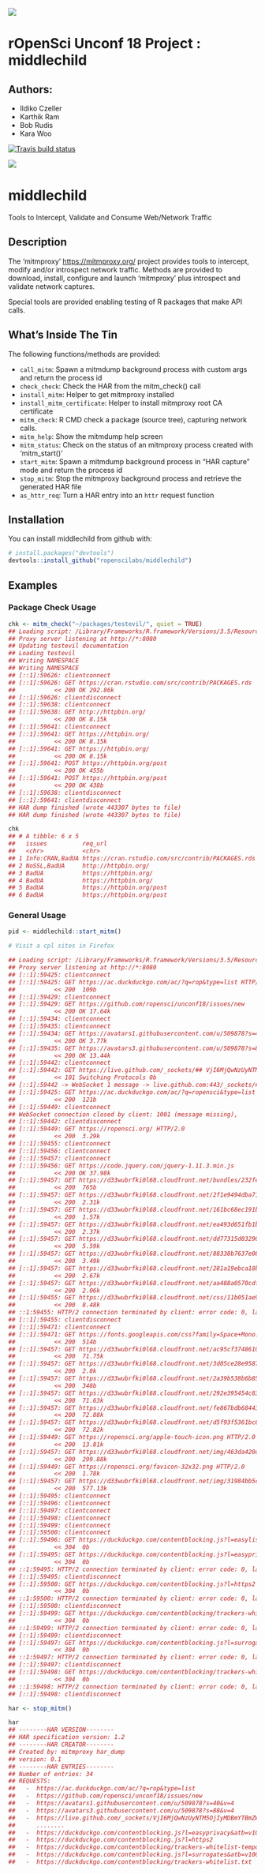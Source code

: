 
![](./man/figures/mitm.png)

# rOpenSci Unconf 18 Project : middlechild

## Authors:

  - Ildiko Czeller
  - Karthik Ram
  - Bob Rudis
  - Kara Woo

<!-- README.md is generated from README.Rmd. Please edit that file -->

[![Travis build
status](https://travis-ci.org/ropenscilabs/middlechild.svg?branch=master)](https://travis-ci.org/ropenscilabs/middlechild)

![](middle_child_hex.png)

# middlechild

Tools to Intercept, Validate and Consume Web/Network Traffic

## Description

The ‘mitmproxy’ <https://mitmproxy.org/> project provides tools to
intercept, modify and/or introspect network traffic. Methods are
provided to download, install, configure and launch ‘mitmproxy’ plus
introspect and validate network captures.

Special tools are provided enabling testing of R packages that make API
calls.

## What’s Inside The Tin

The following functions/methods are provided:

  - `call_mitm`: Spawn a mitmdump background process with custom args
    and return the process id
  - `check_check`: Check the HAR from the mitm\_check() call
  - `install_mitm`: Helper to get mitmproxy installed
  - `install_mitm_certificate`: Helper to install mitmproxy root CA
    certificate
  - `mitm_check`: R CMD check a package (source tree), capturing network
    calls.
  - `mitm_help`: Show the mitmdump help screen
  - `mitm_status`: Check on the status of an mitmproxy process created
    with ‘mitm\_start()’
  - `start_mitm`: Spawn a mitmdump background process in “HAR capture”
    mode and return the process id
  - `stop_mitm`: Stop the mitmproxy background process and retrieve the
    generated HAR file
  - `as_httr_req`:  Turn a HAR entry into an `httr` request function

## Installation

You can install middlechild from github with:

``` r
# install.packages("devtools")
devtools::install_github("ropenscilabs/middlechild")
```

## Examples

### Package Check Usage

``` r
chk <- mitm_check("~/packages/testevil/", quiet = TRUE)
## Loading script: /Library/Frameworks/R.framework/Versions/3.5/Resources/library/middlechild/mitm/har_dump.py
## Proxy server listening at http://*:8080
## Updating testevil documentation
## Loading testevil
## Writing NAMESPACE
## Writing NAMESPACE
## [::1]:59626: clientconnect
## [::1]:59626: GET https://cran.rstudio.com/src/contrib/PACKAGES.rds
##           << 200 OK 292.86k
## [::1]:59626: clientdisconnect
## [::1]:59638: clientconnect
## [::1]:59638: GET http://httpbin.org/
##           << 200 OK 8.15k
## [::1]:59641: clientconnect
## [::1]:59641: GET https://httpbin.org/
##           << 200 OK 8.15k
## [::1]:59641: GET https://httpbin.org/
##           << 200 OK 8.15k
## [::1]:59641: POST https://httpbin.org/post
##           << 200 OK 455b
## [::1]:59641: POST https://httpbin.org/post
##           << 200 OK 438b
## [::1]:59638: clientdisconnect
## [::1]:59641: clientdisconnect
## HAR dump finished (wrote 443307 bytes to file)
## HAR dump finished (wrote 443307 bytes to file)

chk
## # A tibble: 6 x 5
##   issues          req_url                                           method status_code user_agent     
##   <chr>           <chr>                                             <chr>        <int> <chr>          
## 1 Info:CRAN,BadUA https://cran.rstudio.com/src/contrib/PACKAGES.rds GET            200 R (3.5.0 x86_6…
## 2 NoSSL,BadUA     http://httpbin.org/                               GET            200 libcurl/7.54.0…
## 3 BadUA           https://httpbin.org/                              GET            200 libcurl/7.54.0…
## 4 BadUA           https://httpbin.org/                              GET            200 #rstats testev…
## 5 BadUA           https://httpbin.org/post                          POST           200 #rstats testev…
## 6 BadUA           https://httpbin.org/post                          POST           200 libcurl/7.54.0…
```

### General Usage

``` r
pid <- middlechild::start_mitm()

# Visit a cpl sites in Firefox

## Loading script: /Library/Frameworks/R.framework/Versions/3.5/Resources/library/middlechild/mitm/har_dump.py
## Proxy server listening at http://*:8080
## [::1]:59425: clientconnect
## [::1]:59425: GET https://ac.duckduckgo.com/ac/?q=rop&type=list HTTP/2.0
##           << 200  109b
## [::1]:59429: clientconnect
## [::1]:59429: GET https://github.com/ropensci/unconf18/issues/new
##           << 200 OK 17.64k
## [::1]:59434: clientconnect
## [::1]:59435: clientconnect
## [::1]:59434: GET https://avatars1.githubusercontent.com/u/509878?s=40&v=4
##           << 200 OK 3.77k
## [::1]:59435: GET https://avatars3.githubusercontent.com/u/509878?s=88&v=4
##           << 200 OK 13.44k
## [::1]:59442: clientconnect
## [::1]:59442: GET https://live.github.com/_sockets/## VjI6MjQwNzUyNTM5OjIyMDBmYTBmZWE4N2IzOTUyNWVhMTIyMDI5MjY3YTUxMmQ0MWJlYWU1MmE3ZDVhN2ZkYjRhN2U1ZmRlNjAzNDQ=--63b12616e16d863f969a0a969d7407cb70274c66
##           << 101 Switching Protocols 0b
## [::1]:59442 -> WebSocket 1 message -> live.github.com:443/_sockets/## VjI6MjQwNzUyNTM5OjIyMDBmYTBmZWE4N2IzOTUyNWVhMTIyMDI5MjY3YTUxMmQ0MWJlYWU1MmE3ZDVhN2ZkYjRhN2U1ZmRlNjAzNDQ=--63b12616e16d863f969a0a969d7407cb70274c66
## [::1]:59425: GET https://ac.duckduckgo.com/ac/?q=ropensci&type=list HTTP/2.0
##           << 200  121b
## [::1]:59449: clientconnect
## WebSocket connection closed by client: 1001 (message missing), 
## [::1]:59442: clientdisconnect
## [::1]:59449: GET https://ropensci.org/ HTTP/2.0
##           << 200  3.29k
## [::1]:59455: clientconnect
## [::1]:59456: clientconnect
## [::1]:59457: clientconnect
## [::1]:59456: GET https://code.jquery.com/jquery-1.11.3.min.js
##           << 200 OK 37.98k
## [::1]:59457: GET https://d33wubrfki0l68.cloudfront.net/bundles/232fec499deadbe0eed98f0aab215c247b6e01e4.js HTTP/2.0
##           << 200  765b
## [::1]:59457: GET https://d33wubrfki0l68.cloudfront.net/2f1e9494dba713366f999f9e65edc19d917afb18/35faf/img/access.svg HTTP/2.0
##           << 200  2.31k
## [::1]:59457: GET https://d33wubrfki0l68.cloudfront.net/161bc68ec191b312a366ac13b370622bdebf82ce/f833f/img/dataviz.svg HTTP/2.0
##           << 200  1.57k
## [::1]:59457: GET https://d33wubrfki0l68.cloudfront.net/ea493d651fb1be3bc035e94bb1db9f1e2cdb6142/666a2/img/community.svg HTTP/2.0
##           << 200  2.37k
## [::1]:59457: GET https://d33wubrfki0l68.cloudfront.net/dd77315d03290f3570cc09a3b68ea83c09192e72/286f1/img/numfocus.png HTTP/2.0
##           << 200  5.59k
## [::1]:59457: GET https://d33wubrfki0l68.cloudfront.net/88338b7637e084df5c43e7a9e6293719dbaf10e2/30903/img/icon_lettering_white.svg HTTP/2.0
##           << 200  3.49k
## [::1]:59457: GET https://d33wubrfki0l68.cloudfront.net/281a19ebca18b88e8f5666209d827a184aa4e2c1/7c1d4/img/share.svg HTTP/2.0
##           << 200  2.67k
## [::1]:59457: GET https://d33wubrfki0l68.cloudfront.net/aa488a0570cdf44d956942df324bb26cba77c4a2/3919e/img/icon_short_white.svg HTTP/2.0
##           << 200  2.06k
## [::1]:59455: GET https://d33wubrfki0l68.cloudfront.net/css/11b051ae9bd7260e76a56da174785de70763d2e7/css/style-new.css HTTP/2.0
##           << 200  8.48k
## ::1:59455: HTTP/2 connection terminated by client: error code: 0, last stream id: 0, additional data: None
## [::1]:59455: clientdisconnect
## [::1]:59471: clientconnect
## [::1]:59471: GET https://fonts.googleapis.com/css?family=Space+Mono:400,400i,700,700i HTTP/2.0
##           << 200  514b
## [::1]:59457: GET https://d33wubrfki0l68.cloudfront.net/ac95cf374861022e59fd7415650c8a57dda2590d/95d8a/css/fonts/proxima-nova-semibold.woff2 ## HTTP/2.0
##           << 200  71.75k
## [::1]:59457: GET https://d33wubrfki0l68.cloudfront.net/3d05ce28e95874ec7ea1a8be5be16af41d45725b/72414/css/fonts/ropensci.woff HTTP/2.0
##           << 200  2.8k
## [::1]:59457: GET https://d33wubrfki0l68.cloudfront.net/2a39b538b6b85e6e5627049fbb01a5a93cace89d/86a25/img/email.svg HTTP/2.0
##           << 200  348b
## [::1]:59457: GET https://d33wubrfki0l68.cloudfront.net/292e395454c838de5753afe96773358777a6794f/eb013/css/fonts/proxima-nova-regular.woff2 ## HTTP/2.0
##           << 200  71.63k
## [::1]:59457: GET https://d33wubrfki0l68.cloudfront.net/fe867bdb6844368b81ad5d141b0653995128ee86/54fc5/css/fonts/proxima-nova-bold.woff2 HTTP/2.0
##           << 200  72.88k
## [::1]:59457: GET https://d33wubrfki0l68.cloudfront.net/d5f93f5361bc6162c17c43214bfe408a3c0fbc8d/4e296/css/fonts/proxima-nova-regular-italic.woff2 ## HTTP/2.0
##           << 200  72.82k
## [::1]:59449: GET https://ropensci.org/apple-touch-icon.png HTTP/2.0
##           << 200  13.81k
## [::1]:59457: GET https://d33wubrfki0l68.cloudfront.net/img/463da420d885e0fc6a041fd9d3ec0ca90f5da22e/bg_community.png HTTP/2.0
##           << 200  299.88k
## [::1]:59449: GET https://ropensci.org/favicon-32x32.png HTTP/2.0
##           << 200  1.78k
## [::1]:59457: GET https://d33wubrfki0l68.cloudfront.net/img/31984bb5c28e7a3fbc0500242b8cd59bb2e800d6/hero_bg.jpg HTTP/2.0
##           << 200  577.13k
## [::1]:59495: clientconnect
## [::1]:59496: clientconnect
## [::1]:59497: clientconnect
## [::1]:59498: clientconnect
## [::1]:59499: clientconnect
## [::1]:59500: clientconnect
## [::1]:59496: GET https://duckduckgo.com/contentblocking.js?l=easylist&atb=v100-7__&set_atb=v117-7 HTTP/2.0
##           << 304  0b
## [::1]:59495: GET https://duckduckgo.com/contentblocking.js?l=easyprivacy&atb=v100-7__&set_atb=v117-7 HTTP/2.0
##           << 304  0b
## ::1:59495: HTTP/2 connection terminated by client: error code: 0, last stream id: 0, additional data: None
## [::1]:59495: clientdisconnect
## [::1]:59500: GET https://duckduckgo.com/contentblocking.js?l=https2 HTTP/2.0
##           << 304  0b
## ::1:59500: HTTP/2 connection terminated by client: error code: 0, last stream id: 0, additional data: None
## [::1]:59500: clientdisconnect
## [::1]:59499: GET https://duckduckgo.com/contentblocking/trackers-whitelist-temporary.txt HTTP/2.0
##           << 304  0b
## ::1:59499: HTTP/2 connection terminated by client: error code: 0, last stream id: 0, additional data: None
## [::1]:59499: clientdisconnect
## [::1]:59497: GET https://duckduckgo.com/contentblocking.js?l=surrogates&atb=v100-7__&set_atb=v117-7 HTTP/2.0
##           << 304  0b
## ::1:59497: HTTP/2 connection terminated by client: error code: 0, last stream id: 0, additional data: None
## [::1]:59497: clientdisconnect
## [::1]:59498: GET https://duckduckgo.com/contentblocking/trackers-whitelist.txt HTTP/2.0
##           << 304  0b
## ::1:59498: HTTP/2 connection terminated by client: error code: 0, last stream id: 0, additional data: None
## [::1]:59498: clientdisconnect

har <- stop_mitm()

har
## --------HAR VERSION-------- 
## HAR specification version: 1.2 
## --------HAR CREATOR-------- 
## Created by: mitmproxy har_dump 
## version: 0.1 
## --------HAR ENTRIES-------- 
## Number of entries: 34 
## REQUESTS: 
##   -  https://ac.duckduckgo.com/ac/?q=rop&type=list 
##   -  https://github.com/ropensci/unconf18/issues/new 
##   -  https://avatars1.githubusercontent.com/u/509878?s=40&v=4 
##   -  https://avatars3.githubusercontent.com/u/509878?s=88&v=4 
##   -  https://live.github.com/_sockets/VjI6MjQwNzUyNTM5OjIyMDBmYTBmZW... 
##      ........ 
##   -  https://duckduckgo.com/contentblocking.js?l=easyprivacy&atb=v10... 
##   -  https://duckduckgo.com/contentblocking.js?l=https2 
##   -  https://duckduckgo.com/contentblocking/trackers-whitelist-tempo... 
##   -  https://duckduckgo.com/contentblocking.js?l=surrogates&atb=v100... 
##   -  https://duckduckgo.com/contentblocking/trackers-whitelist.txt 
```
